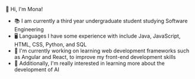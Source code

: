 👋 Hi, I'm Mona!

- 📚 I am currently a third year undergraduate student studying Software Engineering
- 🖥️ Languages I have some experience with include Java, JavaScript, HTML, CSS, Python, and SQL
- 🌱 I'm currently working on learning web development frameworks such as Angular and React, to improve my front-end development skills
- 🤖 Additionally, I'm really interested in learning more about the development of AI

<!--
**msabetih/msabetih** is a ✨ _special_ ✨ repository because its `README.md` (this file) appears on your GitHub profile.

Here are some ideas to get you started:

- 🔭 I’m currently working on ...
- 🌱 I’m currently learning ...
- 👯 I’m looking to collaborate on ...
- 🤔 I’m looking for help with ...
- 💬 Ask me about ...
- 📫 How to reach me: ...
- 😄 Pronouns: ...
- ⚡ Fun fact: ...
-->
